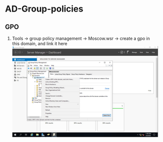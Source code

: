 # AD-Group-policies
## GPO
1) Tools → group policy management → Moscow.wsr → create a gpo in this domain, and link it here 
![](https://github.com/iGORnetwork/AD-Group-policies/blob/main/DC1-1.png)
